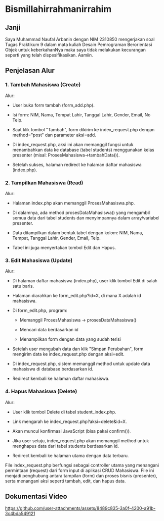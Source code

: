 # Bismillahirrahmanirrahim

## Janji
Saya Muhammad Naufal Arbanin dengan NIM 2310850 mengerjakan soal Tugas Praktikum 9 dalam mata kuliah Desain Pemrograman Berorientasi Objek untuk keberkahanNya maka saya tidak melakukan kecurangan seperti yang telah dispesifikasikan. Aamiin.

## Penjelasan Alur
### 1. Tambah Mahasiswa (Create)
Alur:
- User buka form tambah (form_add.php).

- Isi form: NIM, Nama, Tempat Lahir, Tanggal Lahir, Gender, Email, No Telp.

- Saat klik tombol "Tambah", form dikirim ke index_request.php dengan method="post" dan parameter aksi=add.

- Di index_request.php, aksi ini akan memanggil fungsi untuk menambahkan data ke database (tabel students) menggunakan kelas presenter (misal: ProsesMahasiswa->tambahData()).

- Setelah sukses, halaman redirect ke halaman daftar mahasiswa (index.php).

### 2. Tampilkan Mahasiswa (Read)
Alur:
- Halaman index.php akan memanggil ProsesMahasiswa.php.

- Di dalamnya, ada method prosesDataMahasiswa() yang mengambil semua data dari tabel students dan menyimpannya dalam array/variabel presenter.

- Data ditampilkan dalam bentuk tabel dengan kolom: NIM, Nama, Tempat, Tanggal Lahir, Gender, Email, Telp.

- Tabel ini juga menyertakan tombol Edit dan Hapus.

### 3. Edit Mahasiswa (Update)
Alur:
- Di halaman daftar mahasiswa (index.php), user klik tombol Edit di salah satu baris.

- Halaman diarahkan ke form_edit.php?id=X, di mana X adalah id mahasiswa.

- Di form_edit.php, program:

  - Memanggil ProsesMahasiswa → prosesDataMahasiswa()

  - Mencari data berdasarkan id

  - Menampilkan form dengan data yang sudah terisi

- Setelah user mengubah data dan klik "Simpan Perubahan", form mengirim data ke index_request.php dengan aksi=edit.

- Di index_request.php, sistem memanggil method untuk update data mahasiswa di database berdasarkan id.

- Redirect kembali ke halaman daftar mahasiswa.

### 4. Hapus Mahasiswa (Delete)
Alur:
- User klik tombol Delete di tabel student_index.php.

- Link mengarah ke index_request.php?aksi=delete&id=X.

- Akan muncul konfirmasi JavaScript (bisa pakai confirm()).

- Jika user setuju, index_request.php akan memanggil method untuk menghapus data dari tabel students berdasarkan id.

- Redirect kembali ke halaman utama dengan data terbaru.

  
File index_request.php berfungsi sebagai controller utama yang menangani permintaan (request) dari form input di aplikasi CRUD Mahasiswa. File ini menjadi penghubung antara tampilan (form) dan proses bisnis (presenter), serta menangani aksi seperti tambah, edit, dan hapus data.

## Dokumentasi Video
https://github.com/user-attachments/assets/8489c835-3a0f-4200-a91b-3c4bda549121
